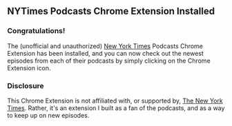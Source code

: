 ## NYTimes Podcasts Chrome Extension Installed

### Congratulations!
The (unofficial and unauthorized) [New York Times](https://nytimes.com/)
Podcasts Chrome Extension has been installed, and you can now check out the
newest episodes from each of their podcasts by simply clicking on the Chrome
Extension icon.

### Disclosure
This Chrome Extension is not affiliated with, or supported by,
[The New York Times](https://nytimes.com/). Rather, it's an extension I built as
a fan of the podcasts, and as a way to keep up on new episodes.
